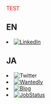 <div>
  <span style="color: red;">TEST</span>
</div>

<p>
  <h2>EN</h2>
  <!-- Linkedin -->
  <li><a href="https://www.linkedin.com/in/snamiki1212"><img src="https://img.shields.io/badge/LinkedIn--_.svg?style=social&logo=linkedin" alt="LinkedIn"></a></li>
</p>

<p align="center">
  <h2>JA</h2>
  <!-- Twitter -->
  <li><a src="https://twitter.com/snamiki1212"><img src="https://img.shields.io/twitter/follow/snamiki1212?label=Twitter" alt="Twitter" /></a></li>

  <!-- Wantedly -->
  <li><a href="https://www.wantedly.com/users/103593293"><img src="https://img.shields.io/badge/W-Wantedly-%2300A4BB" alt="Wantedly"></a></li>

  <!-- Blog -->
  <li><a href="https://snamiki1212.com"><img src="https://img.shields.io/badge/Blog-Lunash-%239932CC" alt="Blog"></a></li>

  <!-- Job status -->
  <li><a href="https://gist.github.com/snamiki1212/2681ec95818d6d4afdd20b98a60f3d83"><img src="https://img.shields.io/badge/JobStatus-%E8%89%AF%E3%81%84%E6%A1%88%E4%BB%B6%E3%81%8C%E3%81%82%E3%82%8C%E3%81%B0-yellow" alt="JobStatus"></a></li>

</p>
